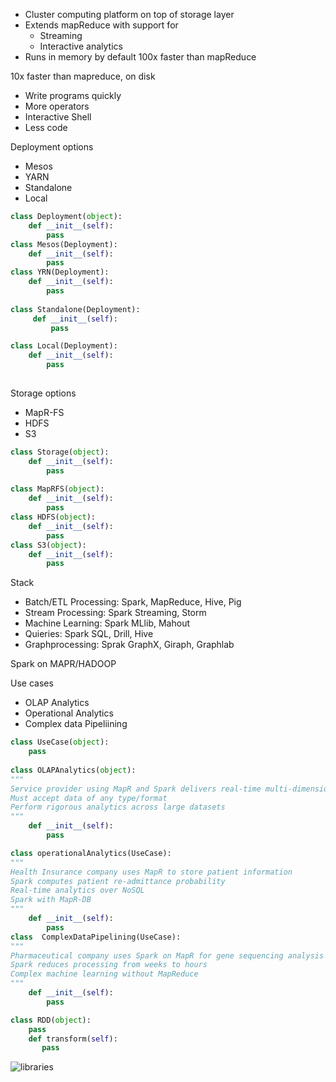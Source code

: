 * Cluster computing platform on top of storage layer
* Extends mapReduce with support for 
    * Streaming
    * Interactive analytics
* Runs in memory by default 100x faster than mapReduce

10x faster than mapreduce, on disk

* Write programs quickly
* More operators
* Interactive Shell
* Less code

Deployment options
* Mesos
* YARN
* Standalone
* Local
```python
class Deployment(object):
    def __init__(self):
        pass
class Mesos(Deployment):
    def __init__(self):
        pass
class YRN(Deployment):
    def __init__(self):
        pass
        
class Standalone(Deployment):
     def __init__(self):
         pass

class Local(Deployment):
    def __init__(self):
        pass
        
```
Storage options
* MapR-FS
* HDFS
* S3
```python
class Storage(object):
    def __init__(self):
        pass
        
class MapRFS(object):
    def __init__(self):
        pass
class HDFS(object):
    def __init__(self):
        pass
class S3(object):
    def __init__(self):
        pass
```
Stack
* Batch/ETL  Processing: Spark, MapReduce, Hive, Pig
* Stream Processing: Spark Streaming, Storm
* Machine Learning: Spark MLlib, Mahout
* Quieries: Spark SQL, Drill, Hive
* Graphprocessing: Sprak GraphX, Giraph, Graphlab

Spark on MAPR/HADOOP

Use cases
* OLAP Analytics
* Operational Analytics
* Complex data Pipeliining
```python
class UseCase(object):
    pass
    
class OLAPAnalytics(object):
"""
Service provider using MapR and Spark delivers real-time multi-dimensional OLAP analytics 
Must accept data of any type/format
Perform rigorous analytics across large datasets
"""
    def __init__(self):
        pass

class operationalAnalytics(UseCase):
"""
Health Insurance company uses MapR to store patient information
Spark computes patient re-admittance probability
Real-time analytics over NoSQL
Spark with MapR-DB
"""
    def __init__(self):
        pass
class  ComplexDataPipelining(UseCase):
"""
Pharmaceutical company uses Spark on MapR for gene sequencing analysis
Spark reduces processing from weeks to hours
Complex machine learning without MapReduce
"""
    def __init__(self):
        pass
```

```python
class RDD(object):
    pass
    def transform(self):
       pass
```
![libraries](http://1cf3dc78d0105c23703f-c41db0b1ded8e000fd0c1ba57f8ba402.r14.cf1.rackcdn.com/global/imagelib/edu_ess360/ess320_sparklibraries.png)
